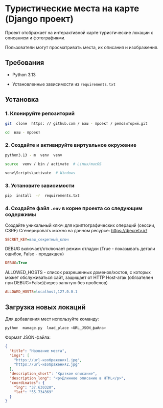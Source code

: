 
# Туристические места на карте (Django проект)

Проект отображает на интерактивной карте туристические локации с описанием и фотографиями.

Пользователи могут просматривать места, их описания и изображения.

## Требования

- Python 3.13

- Установленные зависимости из `requirements.txt`

## Установка

### 1. Клонируйте репозиторий

```bash
git  clone  https: // github.com / ваш - проект / репозиторий.git

cd  ваш - проект
```

### 2. Создайте и активируйте виртуальное окружение

```bash
python3.13 - m  venv  venv

source  venv / bin / activate  # Linux/macOS

venv\Scripts\activate  # Windows
```

### 3. Установите зависимости

```bash
pip  install  -r  requirements.txt
```

### 4. Создайте файл `.env` в корне проекта со следующим содержимы

Создайте уникальный ключ для криптографических операций (сессии, CSRF)
Сгенерировать можно на данном ресурсе: <https://djecrety.ir/>

```ini
SECRET_KEY=ваш_секретный_ключ
```

DEBUG включает/отключает режим отладки (True - показывать детали ошибок, False - продакшен)

```ini
DEBUG=True
```

ALLOWED_HOSTS - список разрешенных доменов/хостов, с которых может обслуживаться сайт, защищает от HTTP Host-атак (обязателен при DEBUG=False)(через запятую без пробелов)

```ini
ALLOWED_HOSTS=localhost,127.0.0.1
```

## Загрузка новых локаций

Для добавления мест используйте команду:

```bash
python  manage.py  load_place <URL_JSON_файла>
```

Формат JSON-файла:

```json
{
  "title": "Название места",
  "imgs": [
    "https://url-изображения1.jpg",
    "https://url-изображения2.jpg"
  ],
  "description_short": "Краткое описание",
  "description_long": "<p>Длинное описание в HTML</p>",
  "coordinates": {
    "lng": "37.630320",
    "lat": "55.734369"
  }
}
```
